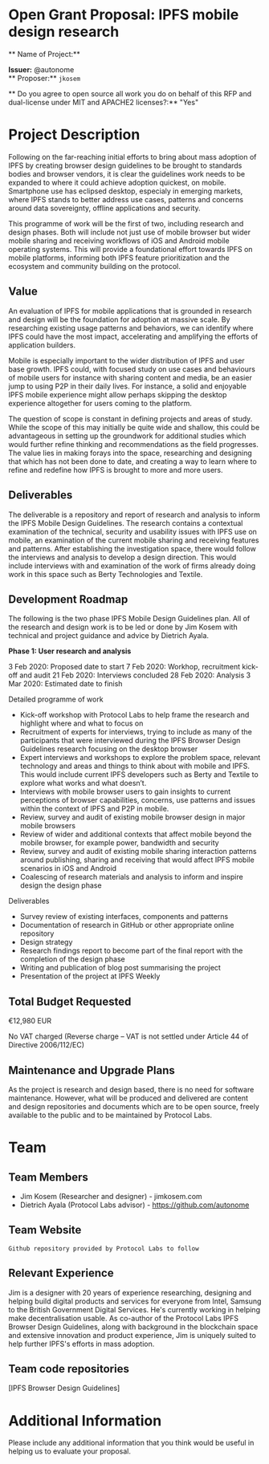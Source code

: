 # Open Grant Proposal: IPFS mobile design research

** Name of Project:**

**Issuer:** @autonome  
** Proposer:** `jkosem`

** Do you agree to open source all work you do on behalf of this RFP and dual-license under MIT and APACHE2 licenses?:** "Yes"

# Project Description

Following on the far-reaching initial efforts to bring about mass adoption of IPFS by creating browser design guidelines to be brought to standards bodies and browser vendors, it is clear the guidelines work needs to be expanded to where it could achieve adoption quickest, on mobile. Smartphone use has eclipsed desktop, especialy in emerging markets, where IPFS stands to better address use cases, patterns and concerns around data sovereignty, offline applications and security.

This programme of work will be the first of two, including research and design phases. Both will include not just use of mobile browser but wider mobile sharing and receiving workflows of iOS and Android mobile operating systems. This will provide a foundational effort towards IPFS on mobile platforms, informing both IPFS feature prioritization and the ecosystem and community building on the protocol.

## Value

An evaluation of IPFS for mobile applications that is grounded in research and design will be the foundation for adoption at massive scale. By researching existing usage patterns and behaviors, we can identify where IPFS could have the most impact, accelerating and amplifying the efforts of application builders.

Mobile is especially important to the wider distribution of IPFS and user base growth. IPFS could, with focused study on use cases and behaviours of mobile users for instance with sharing content and media, be an easier jump to using P2P in their daily lives. For instance, a solid and enjoyable IPFS mobile experience might allow perhaps skipping the desktop experience altogether for users coming to the platform.

The question of scope is constant in defining projects and areas of study. While the scope of this may initially be quite wide and shallow, this could be advantageous in setting up the groundwork for additional studies which would further refine thinking and recommendations as the field progresses. The value lies in making forays into the space, researching and designing that which has not been done to date, and creating a way to learn where to refine and redefine how IPFS is brought to more and more users.

## Deliverables

The deliverable is a repository and report of research and analysis to inform the IPFS Mobile Design Guidelines. The research contains a contextual examination of the technical, security and usability issues with IPFS use on mobile, an examination of the current mobile sharing and receiving features and patterns. After establishing the investigation space, there would follow the interviews and analysis to develop a design direction. This would include interviews with and examination of the work of firms already doing work in this space such as Berty Technologies and Textile.

## Development Roadmap

The following is the two phase IPFS Mobile Design Guidelines plan. All of the research and design work is to be led or done by Jim Kosem with technical and project guidance and advice by Dietrich Ayala.

**Phase 1: User research and analysis**

3 Feb 2020: Proposed date to start
7 Feb 2020: Workhop, recruitment kick-off and audit
21 Feb 2020: Interviews concluded
28 Feb 2020: Analysis
3 Mar 2020: Estimated date to finish

Detailed programme of work

- Kick-off workshop with Protocol Labs to help frame the research and highlight where and what to focus on
- Recruitment of experts for interviews, trying to include as many of the participants that were interviewed during the IPFS Browser Design Guidelines research focusing on the desktop browser
- Expert interviews and workshops to explore the problem space, relevant technology and areas and things to think about with mobile and IPFS. This would include current IPFS developers such as Berty and Textile to explore what works and what doesn’t.
- Interviews with mobile browser users to gain insights to current perceptions of browser capabilities, concerns, use patterns and issues within the context of IPFS and P2P in mobile.
- Review, survey and audit of existing mobile browser design in major mobile browsers
- Review of wider and additional contexts that affect mobile beyond the mobile browser, for example power, bandwidth and security
- Review, survey and audit of existing mobile sharing interaction patterns around publishing, sharing and receiving that would affect IPFS mobile scenarios in iOS and Android
- Coalescing of research materials and analysis to inform and inspire design the design phase

Deliverables

- Survey review of existing interfaces, components and patterns
- Documentation of research in GitHub or other appropriate online repository
- Design strategy
- Research findings report to become part of the final report with the completion of the design phase
- Writing and publication of blog post summarising the project
- Presentation of the project at IPFS Weekly

## Total Budget Requested

€12,980 EUR

No VAT charged (Reverse charge – VAT is not settled under Article 44 of Directive 2006/112/EC)

## Maintenance and Upgrade Plans

As the project is research and design based, there is no need for software maintenance. However, what will be produced and delivered are content and design repositories and documents which are to be open source, freely available to the public and to be maintained by Protocol Labs.

# Team

## Team Members

- Jim Kosem (Researcher and designer) - jimkosem.com
- Dietrich Ayala (Protocol Labs advisor) - https://github.com/autonome

## Team Website

`Github repository provided by Protocol Labs to follow`

## Relevant Experience

Jim is a designer with 20 years of experience researching, designing and helping build digital products and services for everyone from Intel, Samsung to the British Government Digital Services. He's currently working in helping make decentralisation usable. As co-author of the Protocol Labs IPFS Browser Design Guidelines, along with background in the blockchain space and extensive innovation and product experience, Jim is uniquely suited to help further IPFS's efforts in mass adoption.

## Team code repositories

[IPFS Browser Design Guidelines]

# Additional Information

Please include any additional information that you think would be useful in helping us to evaluate your proposal.
